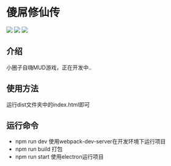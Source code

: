 # 傻屌修仙传

[![](https://img.shields.io/badge/language-vue-4fc08d.svg)](https://cn.vuejs.org/)
[![](https://img.shields.io/badge/weibo-@伟大鱼塘-red.svg)](https://weibo.com/KanzakiHAria)
[![](https://img.shields.io/badge/twitter-@伟大鱼塘-blue.svg)](https://twitter.com/KirisakiAria)

## 介绍
小圈子自嗨MUD游戏，正在开发中..

## 使用方法
运行dist文件夹中的index.html即可

## 运行命令
* npm run dev 使用webpack-dev-server在开发环境下运行项目
* npm run build 打包
* npm run start 使用electron运行项目

